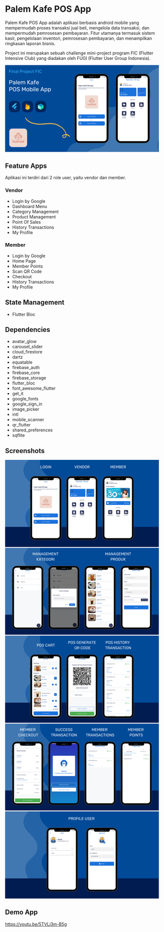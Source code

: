 # Palem Kafe POS App
Palem Kafe POS App adalah aplikasi berbasis android mobile yang mempermudah proses transaksi jual beli, mengelola data transaksi, dan mempermudah pemrosesan pembayaran. Fitur utamanya termasuk sistem kasir, pengelolaan inventori, pemrosesan pembayaran, dan menampilkan ringkasan laporan bisnis.

Project ini merupakan sebuah challenge mini-project program FIC (Flutter Intensive Club) yang diadakan oleh FUGI (Flutter User Group Indonesia).

![Thumbnail](https://github.com/triagung128/fic-mini-project/blob/master/assets/screenshots/screenshot_1.png)

## Feature Apps
Aplikasi ini terdiri dari 2 role user, yaitu vendor dan member.
### Vendor
- Login by Google
- Dashboard Menu
- Category Management
- Product Management
- Point Of Sales
- History Transactions
- My Profile
### Member
- Login by Google
- Home Page
- Member Points
- Scan QR Code
- Checkout
- History Transactions
- My Profile

## State Management
- Flutter Bloc

## Dependencies
- avatar_glow
- carousel_slider
- cloud_firestore
- dartz
- equatable
- firebase_auth
- firebase_core
- firebase_storage
- flutter_bloc
- font_awesome_flutter
- get_it
- google_fonts
- google_sign_in
- image_picker
- intl
- mobile_scanner
- qr_flutter
- shared_preferences
- sqflite

## Screenshots
![Screenshots 1](https://github.com/triagung128/fic-mini-project/blob/master/assets/screenshots/screenshot_2.png)
![Screenshots 2](https://github.com/triagung128/fic-mini-project/blob/master/assets/screenshots/screenshot_3.png)
![Screenshots 3](https://github.com/triagung128/fic-mini-project/blob/master/assets/screenshots/screenshot_4.png)
![Screenshots 4](https://github.com/triagung128/fic-mini-project/blob/master/assets/screenshots/screenshot_5.png)
![Screenshots 5](https://github.com/triagung128/fic-mini-project/blob/master/assets/screenshots/screenshot_6.png)

## Demo App
https://youtu.be/5TVLj3m-B5g

